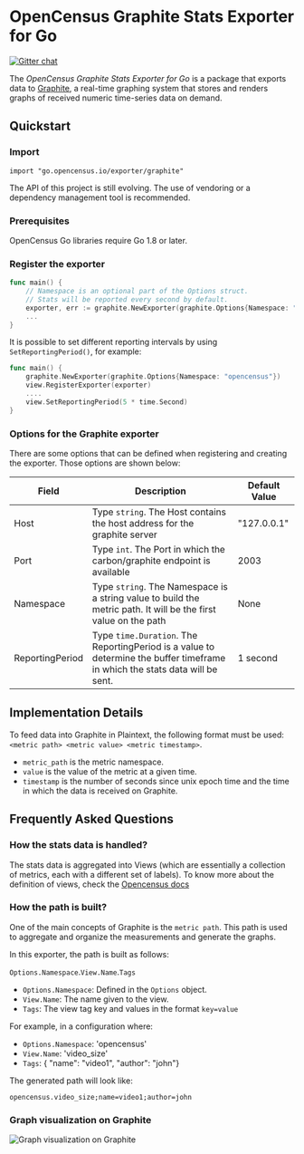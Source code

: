# OpenCensus Graphite Stats Exporter for Go
[![Gitter chat][gitter-image]][gitter-url]

The _OpenCensus Graphite Stats Exporter for Go_ is a package that
exports data to [Graphite](https://graphiteapp.org/), a real-time graphing system that stores and renders graphs of received numeric time-series data on demand.

## Quickstart

### Import

```
import "go.opencensus.io/exporter/graphite"
```

The API of this project is still evolving.
The use of vendoring or a dependency management tool is recommended.

### Prerequisites

OpenCensus Go libraries require Go 1.8 or later.

### Register the exporter

```go
func main() {
    // Namespace is an optional part of the Options struct.
    // Stats will be reported every second by default.
    exporter, err := graphite.NewExporter(graphite.Options{Namespace: "opencensus"})
    ...
}
```

It is possible to set different reporting intervals by using `SetReportingPeriod()`, for example:

```go
func main() {
    graphite.NewExporter(graphite.Options{Namespace: "opencensus"})
    view.RegisterExporter(exporter)
    ....
    view.SetReportingPeriod(5 * time.Second)
}
```

### Options for the Graphite exporter

There are some options that can be defined when registering and creating the exporter. Those options are shown below:

| Field | Description | Default Value |
| ------ | ------ | ------ |
| Host | Type `string`. The Host contains the host address for the graphite server | "127.0.0.1" |
| Port | Type `int`. The Port in which the carbon/graphite endpoint is available | 2003
| Namespace | Type `string`. The Namespace is a string value to build the metric path. It will be the first value on the path | None |
| ReportingPeriod | Type `time.Duration`. The ReportingPeriod is a value to determine the buffer timeframe in which the stats data will be sent. | 1 second |


## Implementation Details

To feed data into Graphite in Plaintext, the following format must be used: `<metric path> <metric value> <metric timestamp>`.

  - `metric_path` is the metric namespace.
  - `value` is the value of the metric at a given time.
  - `timestamp` is the number of seconds since unix epoch time and the time in which the data is received on Graphite.

## Frequently Asked Questions

### How the stats data is handled?

The stats data is aggregated into Views (which are essentially a collection of metrics, each with a different set of labels). To know more about the definition of views, check the [Opencensus docs](https://github.com/census-instrumentation/opencensus-specs/blob/master/stats/Export.md)

### How the path is built?

One of the main concepts of Graphite is the `metric path`. This path is used to aggregate and organize the measurements and generate the graphs.

In this exporter, the path is built as follows:

`Options.Namespace`.`View.Name`.`Tags`

  - `Options.Namespace`: Defined in the `Options` object.
  - `View.Name`: The name given to the view.
  - `Tags`: The view tag key and values in the format `key=value`


For example, in a configuration where:

  - `Options.Namespace`: 'opencensus'
  - `View.Name`: 'video_size'
  - `Tags`: { "name": "video1", "author": "john"}

The generated path will look like:

`opencensus.video_size;name=video1;author=john`

### Graph visualization on Graphite
![Graph visualization on Graphite](https://i.imgur.com/A4AExV8.png)


[gitter-image]: https://badges.gitter.im/census-instrumentation/lobby.svg
[gitter-url]: https://gitter.im/census-instrumentation/lobby?utm_source=badge&utm_medium=badge&utm_campaign=pr-badge&utm_content=badge
